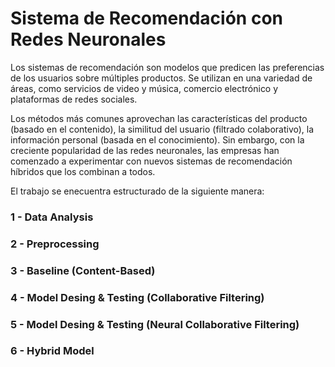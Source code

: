 # Sistema de Recomendación con Redes Neuronales

Los sistemas de recomendación son modelos que predicen las preferencias de los usuarios sobre múltiples productos. Se utilizan en una variedad de áreas, como servicios de video y música, comercio electrónico y plataformas de redes sociales.

Los métodos más comunes aprovechan las características del producto (basado en el contenido), la similitud del usuario (filtrado colaborativo), la información personal (basada en el conocimiento). Sin embargo, con la creciente popularidad de las redes neuronales, las empresas han comenzado a experimentar con nuevos sistemas de recomendación híbridos que los combinan a todos.

El trabajo se enecuentra estructurado de la siguiente manera:

### 1 - Data Analysis

### 2 - Preprocessing

### 3 - Baseline (Content-Based)

### 4 - Model Desing & Testing (Collaborative Filtering)

### 5 - Model Desing & Testing (Neural Collaborative Filtering)

### 6 - Hybrid Model
